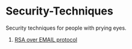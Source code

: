 # Security-Techniques
Security techniques for people with prying eyes.
1. [RSA over EMAIL protocol](RSA-over-EMAIL.md)
